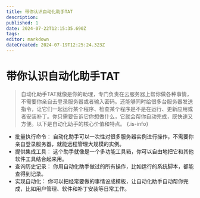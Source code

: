 ```yaml
---
title: 带你认识自动化助手TAT
description: 
published: 1
date: 2024-07-22T12:15:35.690Z
tags: 
editor: markdown
dateCreated: 2024-07-19T12:25:24.323Z
---
```


# 带你认识自动化助手TAT
> 自动化助手TAT就像是你的助理，专门负责在云服务器上帮你做各种事情，不需要你亲自去登录服务器或者输入密码。还能够同时给很多台服务器发送指令，让它们一起运行某个程序、检查某个程序是不是在运行、更新应用或者安装补丁。你只需要告诉它你想做什么，它就会帮你自动完成，既快速又方便。以下是自动化助手的核心价值和特点。
{.is-info}

- 批量执行命令：
自动化助手可以一次性对很多服务器实例进行操作，不需要你亲自登录服务器，就能远程管理大规模的实例。
- 提供集成工具：
这个助手就像是一个多功能工具箱，你可以自由地把它和其他软件工具结合起来用。
- 查询历史记录：
你用自动化助手做过的所有操作，比如运行的系统脚本，都能查得到记录。
- 实现自动化：
你可以把经常要做的事情设成模板，让自动化助手自动帮你完成，比如用户管理、软件和补丁安装等日常工作。
